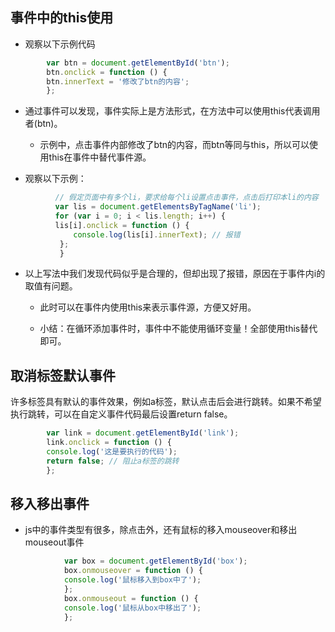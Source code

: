 ## 事件中的this使用
- 观察以下示例代码
```javascript
        var btn = document.getElementById('btn');
        btn.onclick = function () {
        btn.innerText = '修改了btn的内容';
        };
```
- 通过事件可以发现，事件实际上是方法形式，在方法中可以使用this代表调用者(btn)。
    - 示例中，点击事件内部修改了btn的内容，而btn等同与this，所以可以使用this在事件中替代事件源。

- 观察以下示例：
```javascript
          // 假定页面中有多个li，要求给每个li设置点击事件，点击后打印本li的内容
          var lis = document.getElementsByTagName('li');
          for (var i = 0; i < lis.length; i++) {
          lis[i].onclick = function () {
              console.log(lis[i].innerText); // 报错
           };
           }
```
- 以上写法中我们发现代码似乎是合理的，但却出现了报错，原因在于事件内i的取值有问题。
    - 此时可以在事件内使用this来表示事件源，方便又好用。

    - 小结：在循环添加事件时，事件中不能使用循环变量！全部使用this替代即可。

## 取消标签默认事件
许多标签具有默认的事件效果，例如a标签，默认点击后会进行跳转。如果不希望执行跳转，可以在自定义事件代码最后设置return false。
```javascript
        var link = document.getElementById('link');
        link.onclick = function () {
        console.log('这是要执行的代码');
        return false; // 阻止a标签的跳转
        };
```
## 移入移出事件
- js中的事件类型有很多，除点击外，还有鼠标的移入mouseover和移出mouseout事件

```javascript
            var box = document.getElementById('box');
            box.onmouseover = function () {
            console.log('鼠标移入到box中了');
            };
            box.onmouseout = function () {
            console.log('鼠标从box中移出了');
            };
```